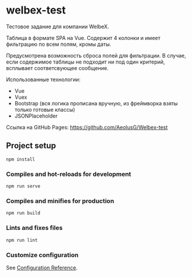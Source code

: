 # welbex-test

Тестовое задание для компании WelbeX.

Таблица в формате SPA на Vue.
Содержит 4 колонки и имеет фильтрацию по всем полям, кромы даты.

Предусмотрена возможность сброса полей для фильтрации.
В случае, если содержимое таблицы не подходит ни под один критерий, всплывает соответсвующее сообщение.

Использованные технологии:
- Vue
- Vuex
- Bootstrap (вся логика прописана вручную, из фреймворка взяты только готовые классы)
- JSONPlaceholder

Ссылка на GitHub Pages:
https://github.com/AeolusG/Welbex-test

## Project setup
```
npm install
```

### Compiles and hot-reloads for development
```
npm run serve
```

### Compiles and minifies for production
```
npm run build
```

### Lints and fixes files
```
npm run lint
```

### Customize configuration
See [Configuration Reference](https://cli.vuejs.org/config/).
